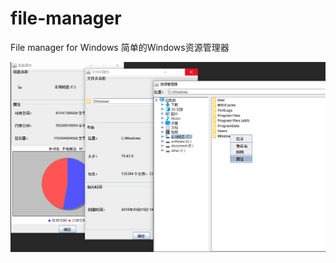# file-manager
File manager for Windows  简单的Windows资源管理器

![Image text](https://github.com/Tinker-Chen/project-image/blob/master/file-manager.png)
